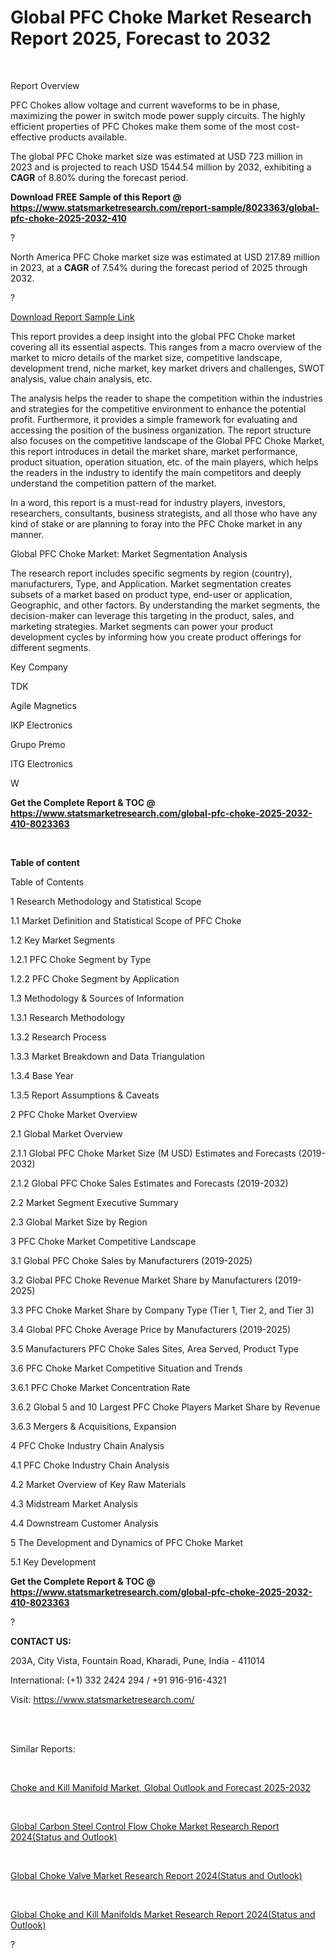 <h1>Global PFC Choke Market Research Report 2025, Forecast to 2032</h1><br/><p>Report Overview</p>
 
 
 
 <p>PFC Chokes allow voltage and current waveforms to be in phase, maximizing the power in switch mode power supply circuits. The highly efficient properties of PFC Chokes make them some of the most cost-effective products available.</p>
 
 
 
 <p>The global PFC Choke market size was estimated at USD 723 million in 2023 and is projected to reach USD 1544.54 million by 2032, exhibiting a <strong>CAGR</strong> of 8.80% during the forecast period.</p>
 
 
 
 <div><b>Download FREE Sample of this Report @ <a href="https://www.statsmarketresearch.com/download-free-sample/8023363/global-pfc-choke-2025-2032-410">https://www.statsmarketresearch.com/report-sample/8023363/global-pfc-choke-2025-2032-410</a></b></div>
 
 
 
 <p>? </p>
 
 
 
 <p>North America PFC Choke market size was estimated at USD 217.89 million in 2023, at a <strong>CAGR</strong> of 7.54% during the forecast period of 2025 through 2032.</p>
 
 
 
 <p>? </p>
 
 
 
 <p><a href="https://www.statsmarketresearch.com/download-free-sample/8023363/global-pfc-choke-2025-2032-410">Download Report Sample Link</a></p>
 
 
 
 <p>This report provides a deep insight into the global PFC Choke market covering all its essential aspects. This ranges from a macro overview of the market to micro details of the market size, competitive landscape, development trend, niche market, key market drivers and challenges, SWOT analysis, value chain analysis, etc.</p>
 
 
 
 <p>The analysis helps the reader to shape the competition within the industries and strategies for the competitive environment to enhance the potential profit. Furthermore, it provides a simple framework for evaluating and accessing the position of the business organization. The report structure also focuses on the competitive landscape of the Global PFC Choke Market, this report introduces in detail the market share, market performance, product situation, operation situation, etc. of the main players, which helps the readers in the industry to identify the main competitors and deeply understand the competition pattern of the market.</p>
 
 
 
 <p>In a word, this report is a must-read for industry players, investors, researchers, consultants, business strategists, and all those who have any kind of stake or are planning to foray into the PFC Choke market in any manner.</p>
 
 
 
 <p>Global PFC Choke Market: Market Segmentation Analysis</p>
 
 
 
 <p>The research report includes specific segments by region (country), manufacturers, Type, and Application. Market segmentation creates subsets of a market based on product type, end-user or application, Geographic, and other factors. By understanding the market segments, the decision-maker can leverage this targeting in the product, sales, and marketing strategies. Market segments can power your product development cycles by informing how you create product offerings for different segments.</p>
 
 
 
 <p>Key Company</p>
 
 
 
 <p>TDK</p>
 
 
 
 <p>Agile Magnetics</p>
 
 
 
 <p>IKP Electronics</p>
 
 
 
 <p>Grupo Premo</p>
 
 
 
 <p>ITG Electronics</p>
 
 
 
 <p>W</p>
 
 
 
 <div><b>Get the Complete Report & TOC @ <a href="https://www.statsmarketresearch.com/global-pfc-choke-2025-2032-410-8023363">https://www.statsmarketresearch.com/global-pfc-choke-2025-2032-410-8023363</a></b></div>
 
 
 
 <p><br />
 
 <b>Table of content</b></p>
 
 
 
 <p>Table of Contents<br />
 
 1 Research Methodology and Statistical Scope<br />
 
 1.1 Market Definition and Statistical Scope of PFC Choke<br />
 
 1.2 Key Market Segments<br />
 
 1.2.1 PFC Choke Segment by Type<br />
 
 1.2.2 PFC Choke Segment by Application<br />
 
 1.3 Methodology & Sources of Information<br />
 
 1.3.1 Research Methodology<br />
 
 1.3.2 Research Process<br />
 
 1.3.3 Market Breakdown and Data Triangulation<br />
 
 1.3.4 Base Year<br />
 
 1.3.5 Report Assumptions & Caveats<br />
 
 2 PFC Choke Market Overview<br />
 
 2.1 Global Market Overview<br />
 
 2.1.1 Global PFC Choke Market Size (M USD) Estimates and Forecasts (2019-2032)<br />
 
 2.1.2 Global PFC Choke Sales Estimates and Forecasts (2019-2032)<br />
 
 2.2 Market Segment Executive Summary<br />
 
 2.3 Global Market Size by Region<br />
 
 3 PFC Choke Market Competitive Landscape<br />
 
 3.1 Global PFC Choke Sales by Manufacturers (2019-2025)<br />
 
 3.2 Global PFC Choke Revenue Market Share by Manufacturers (2019-2025)<br />
 
 3.3 PFC Choke Market Share by Company Type (Tier 1, Tier 2, and Tier 3)<br />
 
 3.4 Global PFC Choke Average Price by Manufacturers (2019-2025)<br />
 
 3.5 Manufacturers PFC Choke Sales Sites, Area Served, Product Type<br />
 
 3.6 PFC Choke Market Competitive Situation and Trends<br />
 
 3.6.1 PFC Choke Market Concentration Rate<br />
 
 3.6.2 Global 5 and 10 Largest PFC Choke Players Market Share by Revenue<br />
 
 3.6.3 Mergers & Acquisitions, Expansion<br />
 
 4 PFC Choke Industry Chain Analysis<br />
 
 4.1 PFC Choke Industry Chain Analysis<br />
 
 4.2 Market Overview of Key Raw Materials<br />
 
 4.3 Midstream Market Analysis<br />
 
 4.4 Downstream Customer Analysis<br />
 
 5 The Development and Dynamics of PFC Choke Market<br />
 
 5.1 Key Development</p>
 
 
 
 <div><b>Get the Complete Report & TOC @ <a href="https://www.statsmarketresearch.com/global-pfc-choke-2025-2032-410-8023363">https://www.statsmarketresearch.com/global-pfc-choke-2025-2032-410-8023363</a></b></div>
 
 
 
 <p>? </p>
 
 
 
 <p><b>CONTACT US:</b><br />
 
 203A, City Vista, Fountain Road, Kharadi, Pune, India - 411014<br />
 
 International: (+1) 332 2424 294 / +91 916-916-4321<br />
 
 Visit: <a href="https://www.statsmarketresearch.com/">https://www.statsmarketresearch.com/</a><br />
 
 <br />
 
 <br />
 
 Similar Reports:<br />
 
 <br />
 
 <a href="https://www.statsmarketresearch.com/global-choke-kill-manifold-forecast-2025-2032-532-8036090">Choke and Kill Manifold Market, Global Outlook and Forecast 2025-2032</a><br />
 
 <br />
 
 <a href="https://www.statsmarketresearch.com/global-carbon-steel-control-flow-choke-2024-318-8013974">Global Carbon Steel Control Flow Choke Market Research Report 2024(Status and Outlook)</a><br />
 
 <br />
 
 <a href="https://www.statsmarketresearch.com/global-choke-valve-2024-289-8009807">Global Choke Valve Market Research Report 2024(Status and Outlook)</a><br />
 
 <br />
 
 <a href="https://www.statsmarketresearch.com/global-choke-kill-manifolds-2024-988-8002841">Global Choke and Kill Manifolds Market Research Report 2024(Status and Outlook)</a><br />
 
 ? </p>